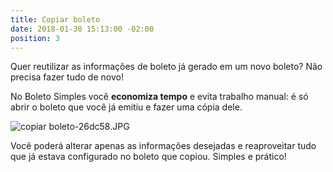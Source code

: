 ```yaml
---
title: Copiar boleto
date: 2018-01-30 15:13:00 -02:00
position: 3
---
```


Quer reutilizar as informações de boleto já gerado em um novo boleto? Não precisa fazer tudo de novo!

No Boleto Simples você **economiza tempo** e evita trabalho manual: é só abrir o boleto que você já emitiu e fazer uma cópia dele.

![copiar boleto-26dc58.JPG](/uploads/copiar%20boleto-26dc58.JPG)

Você poderá alterar apenas as informações desejadas e reaproveitar tudo que já estava configurado no boleto que copiou. Simples e prático!